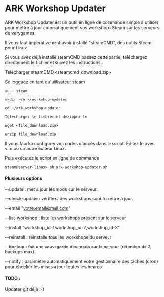 ARK Workshop Updater
======================

ARK Workshop Updater est un outil en ligne de commande simple à utiliser pour mettre à jour automatiquement vos workshops Steam sur les serveurs de verygames. 

Il vous faut impérativement avoir installé "steamCMD", des outils Steam pour Linux. 

Si vous avez déjà installé steamCMD passez cette partie, téléchargez directement le fichier et suivez les instructions. 


Télécharger steamCMD
<steamcmd_download.zip>


Se logguez en tant qu'utilisateur steam 

```
su - steam 

mkdir ~/ark-workshop-updater

cd ~/ark-workshop-updater

Téléchargez le fichier et dezippez le 

wget <file_download.zip>

unzip file_download.zip
```


Il vous faudra configurer vos codes d'accès dans le script. Éditez le avec vim ou un autre éditeur Linux. 


Puis exécutez le script en ligne de commande

```
steam@server-linux> sh ark-workshop-updater.sh
```

#### Plusieurs options 

--update : met à jour les mods sur le serveur. 

--check-update : vérifie si des workshops sont à mettre à jour. 

--email "votre.email@mail.com"

--list-workshop : liste les workshops présent sur le serveur

--install "workshop_id-1,workshop_id-2,workshop_id-3"

--reinstall : réinstalle tous les workshops du serveur 

--backup : fait une sauvegarde des mods sur le serveur (rétention de 3 backups max)

--notify : paramètre automatiquement votre gestionnaire des tâches (cron) pour checker les mises à jour toutes les heures. 



#### TODO :

Updater git déjà :-)
